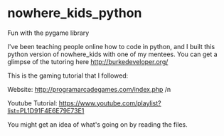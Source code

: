 # nowhere_kids_python
Fun with the pygame library

I've been teaching people online how to code in python, and I built this python version of nowhere_kids with one of my mentees. You can get a glimpse of the tutoring here http://burkedeveloper.org/

This is the gaming tutorial that I followed: 
  
  Website: http://programarcadegames.com/index.php /n
  
  Youtube Tutorial: https://www.youtube.com/playlist?list=PL1D91F4E6E79E73E1

You might get an idea of what's going on by reading the files. 
